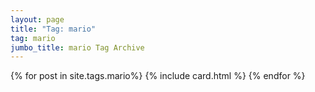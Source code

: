 ```yaml
---
layout: page
title: "Tag: mario"
tag: mario
jumbo_title: mario Tag Archive
---
```

<div class="row">
{% for post in site.tags.mario%}
{% include card.html %}
{% endfor %}
</div>